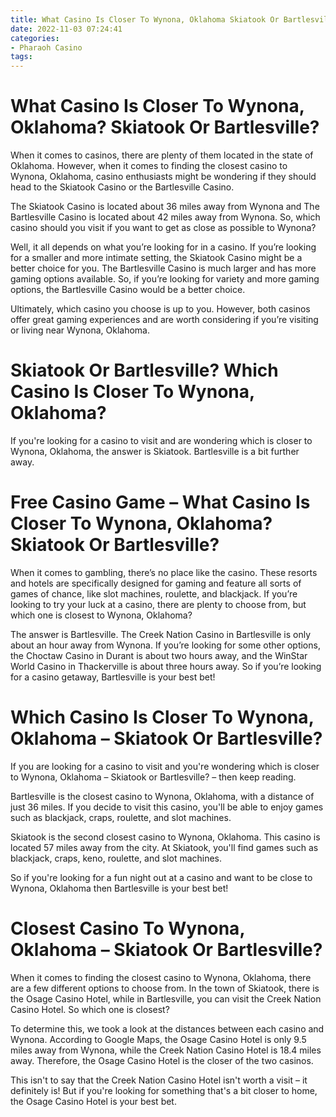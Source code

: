 ```yaml
---
title: What Casino Is Closer To Wynona, Oklahoma Skiatook Or Bartlesville
date: 2022-11-03 07:24:41
categories:
- Pharaoh Casino
tags:
---
```



#  What Casino Is Closer To Wynona, Oklahoma? Skiatook Or Bartlesville?

When it comes to casinos, there are plenty of them located in the state of Oklahoma. However, when it comes to finding the closest casino to Wynona, Oklahoma, casino enthusiasts might be wondering if they should head to the Skiatook Casino or the Bartlesville Casino.

The Skiatook Casino is located about 36 miles away from Wynona and The Bartlesville Casino is located about 42 miles away from Wynona. So, which casino should you visit if you want to get as close as possible to Wynona?

Well, it all depends on what you’re looking for in a casino. If you’re looking for a smaller and more intimate setting, the Skiatook Casino might be a better choice for you. The Bartlesville Casino is much larger and has more gaming options available. So, if you’re looking for variety and more gaming options, the Bartlesville Casino would be a better choice.

Ultimately, which casino you choose is up to you. However, both casinos offer great gaming experiences and are worth considering if you’re visiting or living near Wynona, Oklahoma.

#  Skiatook Or Bartlesville? Which Casino Is Closer To Wynona, Oklahoma?

If you're looking for a casino to visit and are wondering which is closer to Wynona, Oklahoma, the answer is Skiatook. Bartlesville is a bit further away.

#  Free Casino Game – What Casino Is Closer To Wynona, Oklahoma? Skiatook Or Bartlesville?

When it comes to gambling, there’s no place like the casino. These resorts and hotels are specifically designed for gaming and feature all sorts of games of chance, like slot machines, roulette, and blackjack. If you’re looking to try your luck at a casino, there are plenty to choose from, but which one is closest to Wynona, Oklahoma?

The answer is Bartlesville. The Creek Nation Casino in Bartlesville is only about an hour away from Wynona. If you’re looking for some other options, the Choctaw Casino in Durant is about two hours away, and the WinStar World Casino in Thackerville is about three hours away. So if you’re looking for a casino getaway, Bartlesville is your best bet!

#  Which Casino Is Closer To Wynona, Oklahoma – Skiatook Or Bartlesville?

If you are looking for a casino to visit and you're wondering which is closer to Wynona, Oklahoma – Skiatook or Bartlesville? – then keep reading.

Bartlesville is the closest casino to Wynona, Oklahoma, with a distance of just 36 miles. If you decide to visit this casino, you'll be able to enjoy games such as blackjack, craps, roulette, and slot machines.

Skiatook is the second closest casino to Wynona, Oklahoma. This casino is located 57 miles away from the city. At Skiatook, you'll find games such as blackjack, craps, keno, roulette, and slot machines.

So if you're looking for a fun night out at a casino and want to be close to Wynona, Oklahoma then Bartlesville is your best bet!

# Closest Casino To Wynona, Oklahoma – Skiatook Or Bartlesville?

When it comes to finding the closest casino to Wynona, Oklahoma, there are a few different options to choose from. In the town of Skiatook, there is the Osage Casino Hotel, while in Bartlesville, you can visit the Creek Nation Casino Hotel. So which one is closest?

To determine this, we took a look at the distances between each casino and Wynona. According to Google Maps, the Osage Casino Hotel is only 9.5 miles away from Wynona, while the Creek Nation Casino Hotel is 18.4 miles away. Therefore, the Osage Casino Hotel is the closer of the two casinos.

This isn't to say that the Creek Nation Casino Hotel isn't worth a visit – it definitely is! But if you're looking for something that's a bit closer to home, the Osage Casino Hotel is your best bet.